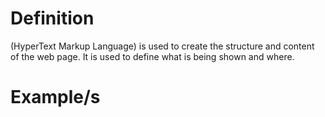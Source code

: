 # Definition

(HyperText Markup Language) is used to create the structure and content of the web page. It is used to define what is being shown and where.
# Example/s